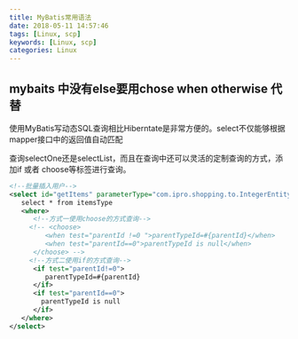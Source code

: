 ```yaml
---
title: MyBatis常用语法
date: 2018-05-11 14:57:46
tags: [Linux, scp]
keywords: [Linux, scp]
categories: Linux
---
```


## mybaits 中没有else要用chose when otherwise 代替
使用MyBatis写动态SQL查询相比Hiberntate是非常方便的。select不仅能够根据mapper接口中的返回值自动匹配

查询selectOne还是selectList，而且在查询中还可以灵活的定制查询的方式，添加if 或者 choose等标签进行查询。


```xml
<!--批量插入用户-->
<select id="getItems" parameterType="com.ipro.shopping.to.IntegerEntity" resultType="itemsType">  
   select * from itemsType  
   <where>  
      <!--方式一使用choose的方式查询-->  
     <!-- <choose>  
         <when test="parentId !=0 ">parentTypeId=#{parentId}</when>  
         <when test="parentId==0">parentTypeId is null</when>  
      </choose> -->  
     <!--方式二使用if的方式查询-->  
      <if test="parentId!=0">  
         parentTypeId=#{parentId}  
      </if>  
      <if test="parentId==0">  
        parentTypeId is null  
      </if>  
   </where>  
</select>
```